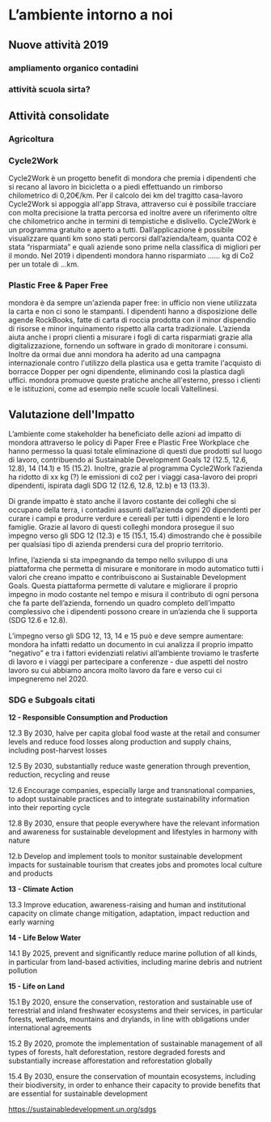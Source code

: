 # L’ambiente intorno a noi

## Nuove attività 2019

### ampliamento organico contadini

### attività scuola sirta?

## Attività consolidate

### Agricoltura

### Cycle2Work

Cycle2Work è un progetto benefit di mondora che premia i dipendenti che si recano al lavoro in bicicletta o a piedi effettuando un rimborso chilometrico di 0,20€/km. Per il calcolo dei km del tragitto casa-lavoro Cycle2Work si appoggia all'app Strava, attraverso cui è possibile tracciare con molta precisione la tratta percorsa ed inoltre avere un riferimento oltre che chilometrico anche in termini di tempistiche e dislivello. Cycle2Work è un programma gratuito e aperto a tutti. Dall’applicazione è possibile visualizzare quanti km sono stati percorsi dall’azienda/team, quanta CO2 è stata “risparmiata” e quali aziende sono prime nella classifica di migliori per il mondo. Nel 2019 i dipendenti mondora hanno risparmiato ...... kg di Co2 per un totale di ...km. 

### Plastic Free & Paper Free

mondora è da sempre un'azienda paper free: in ufficio non viene utilizzata la carta e non ci sono le stampanti. I dipendenti hanno a disposizione delle agende RockBooks, fatte di carta di roccia prodotta con il minor dispendio di risorse e minor inquinamento rispetto alla carta tradizionale. L’azienda aiuta anche i propri clienti a misurare i fogli di carta risparmiati grazie alla digitalizzazione, fornendo un software in grado di monitorare i consumi. Inoltre da ormai due anni mondora ha aderito ad una campagna internazionale contro l'utilizzo della plastica usa e getta tramite l'acquisto di borracce Dopper per ogni dipendente, eliminando così la plastica dagli uffici. mondora promuove queste pratiche anche all'esterno, presso i clienti e le istituzioni, come ad esempio nelle scuole locali Valtellinesi.

## Valutazione dell'Impatto

L’ambiente come stakeholder ha beneficiato delle azioni ad impatto di mondora attraverso le policy di Paper Free e Plastic Free Workplace che hanno permesso la quasi totale eliminazione di questi due prodotti sul luogo di lavoro, contribuendo ai Sustainable Development Goals 12 (12.5, 12.6, 12.8), 14 (14.1) e 15 (15.2). Inoltre, grazie al programma Cycle2Work l’azienda ha ridotto di xx kg (?) le emissioni di co2 per i viaggi casa-lavoro dei propri dipendenti, ispirata dagli SDG 12 (12.6, 12.8, 12.b) e 13 (13.3). 

Di grande impatto è stato anche il lavoro costante dei colleghi che si occupano della terra, i contadini assunti dall’azienda ogni 20 dipendenti per curare i campi e produrre verdure e cereali per tutti i dipendenti e le loro famiglie. Grazie al lavoro di questi colleghi mondora prosegue il suo impegno verso gli SDG 12 (12.3) e 15 (15.1, 15.4) dimostrando che è possibile per qualsiasi tipo di azienda prendersi cura del proprio territorio. 

Infine, l’azienda si sta impegnando da tempo nello sviluppo di una piattaforma che permetta di misurare e monitorare in modo automatico tutti i valori che creano impatto e contribuiscono ai Sustainable Development Goals. Questa piattaforma permette di valutare e migliorare il proprio impegno in modo costante nel tempo e misura il contributo di ogni persona che fa parte dell’azienda, fornendo un quadro completo dell’impatto complessivo che i dipendenti possono creare in un’azienda che li supporta (SDG 12.6 e 12.8).

L’impegno verso gli SDG 12, 13, 14 e 15 può e deve sempre aumentare: mondora ha infatti redatto un documento in cui analizza il proprio impatto “negativo” e tra i fattori evidenziati relativi all’ambiente troviamo le trasferte di lavoro e i viaggi per partecipare a conferenze - due aspetti del nostro lavoro su cui abbiamo ancora molto lavoro da fare e verso cui ci impegneremo nel 2020. 

### SDG e Subgoals citati

**12 - Responsible Consumption and Production**

12.3 By 2030, halve per capita global food waste at the retail and consumer levels and reduce food losses along production and supply chains, including post-harvest losses

12.5 By 2030, substantially reduce waste generation through prevention, reduction, recycling and reuse

12.6 Encourage companies, especially large and transnational companies, to adopt sustainable practices and to integrate sustainability information into their reporting cycle

12.8 By 2030, ensure that people everywhere have the relevant information and awareness for sustainable development and lifestyles in harmony with nature

12.b Develop and implement tools to monitor sustainable development impacts for sustainable tourism that creates jobs and promotes local culture and products

**13 - Climate Action**

13.3 Improve education, awareness-raising and human and institutional capacity on climate change mitigation, adaptation, impact reduction and early warning

**14 - Life Below Water**

14.1 By 2025, prevent and significantly reduce marine pollution of all kinds, in particular from land-based activities, including marine debris and nutrient pollution

**15 - Life on Land**

15.1 By 2020, ensure the conservation, restoration and sustainable use of terrestrial and inland freshwater ecosystems and their services, in particular forests, wetlands, mountains and drylands, in line with obligations under international agreements

15.2 By 2020, promote the implementation of sustainable management of all types of forests, halt deforestation, restore degraded forests and substantially increase afforestation and reforestation globally

15.4 By 2030, ensure the conservation of mountain ecosystems, including their biodiversity, in order to enhance their capacity to provide benefits that are essential for sustainable development

https://sustainabledevelopment.un.org/sdgs
